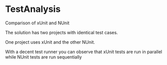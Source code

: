 # TestAnalysis
Comparison of xUnit and NUnit

The solution has two projects with identical test cases. 

One project uses xUnit and the other NUnit.

With a decent test runner you can observe that xUnit tests are run in parallel while NUnit tests are run sequentially
